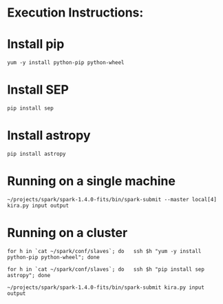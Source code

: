 Execution Instructions:
============
# Install pip
```
yum -y install python-pip python-wheel
```

# Install SEP
```
pip install sep
```

# Install astropy
```
pip install astropy
```

# Running on a single machine
```
~/projects/spark/spark-1.4.0-fits/bin/spark-submit --master local[4] kira.py input output
```

# Running on a cluster
```
for h in `cat ~/spark/conf/slaves`; do   ssh $h "yum -y install python-pip python-wheel"; done
```

```
for h in `cat ~/spark/conf/slaves`; do   ssh $h "pip install sep astropy"; done
```

```
~/projects/spark/spark-1.4.0-fits/bin/spark-submit kira.py input output
```